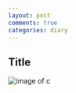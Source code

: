 ```yaml
---
layout: post
comments: true
categories: diary
---
```

## Title
![image of c](https://www.visualstudio.com/wp-content/uploads/2016/05/C-4-562x309-OPx.png)

